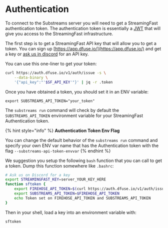 # Authentication

To connect to the Substreams server you will need to get a StreamingFast authentication token. The authentication token is essentially a [JWT](https://jwt.io/) that will give you access to the StreamingFast infrastructure.&#x20;

The first step is to get a StreamingFast API key that will allow you to get a token. You can sign up [https://app.dfuse.io/](https://app.dfuse.io/) and get a key or [ask us in discord](https://discord.gg/jZwqxJAvRs) for an API key.

You can use this one-liner to get your token:

```bash
curl https://auth.dfuse.io/v1/auth/issue -s \
    --data-binary \
    '{"api_key":"'$SF_API_KEY'"}' | jq -r .token
```

Once you have obtained a token, you should set it in an ENV variable:

```
export SUBSTREAMS_API_TOKEN="your_token"
```

The `substreams run`  command will check by default the `SUBSTREAMS_API_TOKEN` environment variable for your StreamingFast Authentication token.

{% hint style="info" %}
**Authentication Token Env Flag**

You can change the default behavior of the `substreams run` command and specify your own ENV var name that has the Authentication token with the flag `--substreams-api-token-envvar`
{% endhint %}

We suggestion you setup the following `bash` function that you can call to get a token. Dump this function somewhere like `.bashrc`:

```bash
# Ask us on Discord for a key
export STREAMINGFAST_KEY=server_YOUR_KEY_HERE  
function sftoken {
    export FIREHOSE_API_TOKEN=$(curl https://auth.dfuse.io/v1/auth/issue -s --data-binary '{"api_key":"'$STREAMINGFAST_KEY'"}' | jq -r .token)
	export SUBSTREAMS_API_TOKEN=$FIREHOSE_API_TOKEN
    echo Token set on FIREHOSE_API_TOKEN and SUBSTREAMS_API_TOKEN
}
```

Then in your shell, load a key into an environment variable with:

```bash
sftoken
```

